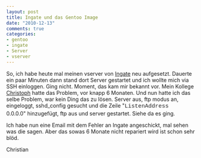 ```yaml
--- 
layout: post
title: Ingate und das Gentoo Image
date: "2010-12-13"
comments: true
categories: 
- gentoo
- ingate
- Server
- vserver
---
```

So,
ich habe heute mal meinen vserver von <a title="Ingate" href="http://www.ingate.de/" target="_blank">Ingate</a> neu aufgesetzt. Dauerte ein paar Minuten dann stand dort Server gestartet und ich wollte mich via SSH einloggen. Ging nicht. Moment, das kam mir bekannt vor. Mein Kollege <a title="Christophs Eintrag" href="http://subforge.org/blogs/show/12" target="_blank">Christoph</a> hatte das Problem, vor knapp 6 Monaten. Und nun hatte ich das selbe Problem, war kein Ding das zu lösen. Server aus, ftp modus an, eingeloggt, sshd_config gesucht und die Zeile "<span style="font-size: 15px; color: #222222; font-family: 'Courier 10 Pitch', Courier, monospace; line-height: 21px; white-space: pre;">ListenAddress </span>0.0.0.0" hinzugefügt, ftp aus und server gestartet. Siehe da es ging.

Ich habe nun eine Email mit dem Fehler an Ingate angeschickt, mal sehen was die sagen. Aber das sowas 6 Monate nicht repariert wird ist schon sehr blöd.

Christian

